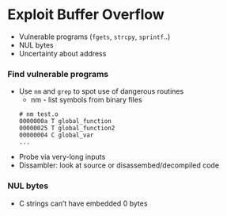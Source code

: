 # Exploit Buffer Overflow

* Vulnerable programs (`fgets`, `strcpy`, `sprintf`..)
* NUL bytes
* Uncertainty about address

### Find vulnerable programs
* Use `nm` and `grep` to spot use of dangerous routines
    * nm - list symbols from binary files
    ```
    # nm test.o
    0000000a T global_function
    00000025 T global_function2
    00000004 C global_var
    ...
    ```
* Probe via very-long inputs
* Dissambler: look at source or disassembed/decompiled code

### NUL bytes
* C strings can’t have embedded 0 bytes